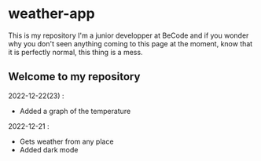 # weather-app

This is my repository I'm a junior developper at BeCode and if you wonder why you don't seen anything coming to this page at the moment, know that it is perfectly normal, this thing is a mess.

## Welcome to my repository 

2022-12-22(23) : 
- Added a graph of the temperature 

2022-12-21 : 
- Gets weather from any place
- Added dark mode